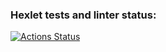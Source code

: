 ### Hexlet tests and linter status:
[![Actions Status](https://github.com/devilus/frontend-project-lvl3/workflows/hexlet-check/badge.svg)](https://github.com/devilus/frontend-project-lvl3/actions)